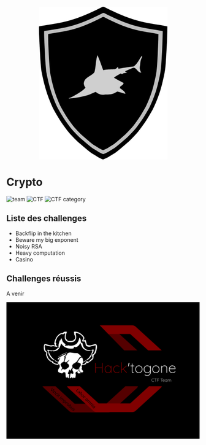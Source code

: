 <p align="center">
  <img src="../sharky_ctf_logo.png">
</p>


# Crypto

![team](https://img.shields.io/static/v1?label=Team&message=Hack%27togone&color=E22244&style=for-the-badge)
![CTF](https://img.shields.io/static/v1?label=CTF%20name&message=SharkyCTF&color=blue&style=for-the-badge)
![CTF category](https://img.shields.io/static/v1?label=Catégorie&message=Crypto&color=orange&style=for-the-badge)

## Liste des challenges

* Backflip in the kitchen
* Beware my big exponent
* Noisy RSA
* Heavy computation
* Casino


## Challenges réussis 

A venir

![Hack'togone emblem](../hack_togone.svg)
